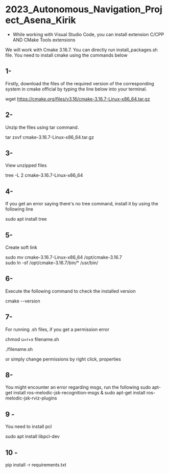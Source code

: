 # 2023_Autonomous_Navigation_Project_Asena_Kirik

-  While working with Visual Studio Code, you can install extension C/CPP AND CMake Tools extensions

We will work with Cmake 3.16.7. You can directly run install_packages.sh file. 
You need to install cmake using the commands below

## 1-
 Firstly, download the files of the required version of the corresponding system in cmake official by typing the line below into your terminal.

wget https://cmake.org/files/v3.16/cmake-3.16.7-Linux-x86_64.tar.gz  

## 2-
 Unzip the files using tar command.

tar zxvf cmake-3.16.7-Linux-x86_64.tar.gz

## 3-
 View unzipped files

tree -L 2 cmake-3.16.7-Linux-x86_64

## 4-
 If you get an error saying there's no tree command, install it by using the following line

sudo apt install tree

## 5-
Create soft link

sudo mv cmake-3.16.7-Linux-x86_64     /opt/cmake-3.16.7  
sudo ln -sf  /opt/cmake-3.16.7/bin/*    /usr/bin/

## 6-
 Execute the following command to check the installed version

cmake --version

## 7-
 For running .sh files, if you get a permission error

chmod u+r+x filename.sh

./filename.sh

or simply change permissions by right click, properties

## 8-
 You might encounter an error regarding msgs, run the following 
sudo apt-get install ros-melodic-jsk-recognition-msgs & sudo apt-get install ros-melodic-jsk-rviz-plugins

## 9 - 
You need to install pcl

sudo apt install libpcl-dev

## 10 - 

pip install -r requirements.txt